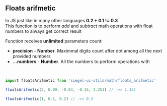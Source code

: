 ## Floats arifmetic

In JS just like in many other languages **0.2 + 0.1 != 0.3**<br />
This function is to perform _add_ and _subtract_ math operations with float numbers to always get correct result<br />

Function receives **unlimited** parameters count:
- **precision** - **Number**. Maximmal digits count after dot among all the next provided numbers
- **...numbers** - **Number**. All the numbers to perform operations with

<br />

```js
import floatsArifmetic from 'siegel-ui-utils/math/floats_arifmetic'

floatsArifmetic(3, 0.09, -0.03, -0.16, 1.251) // ->> 1.151

floatsArifmetic(1, 0.1, 0.2) // ->> 0.3
```